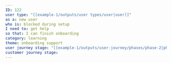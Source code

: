 ```yaml
---
ID: 122
user type: "[[example-1/outputs/user types/user|user]]"
as a: new user
who is: blocked during setup
I need to: get help
so that: I can finish onboarding
category: learning
theme: onboarding support
user journey stage: "[[example-1/outputs/user-journey/phases/phase-2|phase-2]]"
customer journey stage:
---
```

